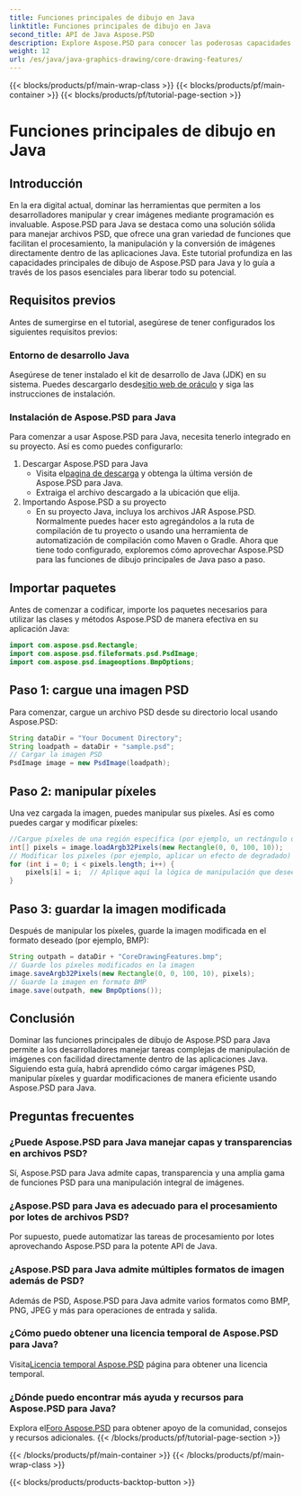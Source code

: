 ```yaml
---
title: Funciones principales de dibujo en Java
linktitle: Funciones principales de dibujo en Java
second_title: API de Java Aspose.PSD
description: Explore Aspose.PSD para conocer las poderosas capacidades de manipulación de imágenes de Java. Aprenda a cargar, manipular y guardar imágenes PSD mediante programación.
weight: 12
url: /es/java/java-graphics-drawing/core-drawing-features/
---
```


{{< blocks/products/pf/main-wrap-class >}}
{{< blocks/products/pf/main-container >}}
{{< blocks/products/pf/tutorial-page-section >}}

# Funciones principales de dibujo en Java

## Introducción
En la era digital actual, dominar las herramientas que permiten a los desarrolladores manipular y crear imágenes mediante programación es invaluable. Aspose.PSD para Java se destaca como una solución sólida para manejar archivos PSD, que ofrece una gran variedad de funciones que facilitan el procesamiento, la manipulación y la conversión de imágenes directamente dentro de las aplicaciones Java. Este tutorial profundiza en las capacidades principales de dibujo de Aspose.PSD para Java y lo guía a través de los pasos esenciales para liberar todo su potencial.
## Requisitos previos
Antes de sumergirse en el tutorial, asegúrese de tener configurados los siguientes requisitos previos:
### Entorno de desarrollo Java
 Asegúrese de tener instalado el kit de desarrollo de Java (JDK) en su sistema. Puedes descargarlo desde[sitio web de oráculo](https://www.oracle.com/java/technologies/javase-jdk11-downloads.html) y siga las instrucciones de instalación.
### Instalación de Aspose.PSD para Java
Para comenzar a usar Aspose.PSD para Java, necesita tenerlo integrado en su proyecto. Así es como puedes configurarlo:
1. Descargar Aspose.PSD para Java
   -  Visita el[pagina de descarga](https://releases.aspose.com/psd/java/) y obtenga la última versión de Aspose.PSD para Java.
   - Extraiga el archivo descargado a la ubicación que elija.
2. Importando Aspose.PSD a su proyecto
   - En su proyecto Java, incluya los archivos JAR Aspose.PSD. Normalmente puedes hacer esto agregándolos a la ruta de compilación de tu proyecto o usando una herramienta de automatización de compilación como Maven o Gradle.
Ahora que tiene todo configurado, exploremos cómo aprovechar Aspose.PSD para las funciones de dibujo principales de Java paso a paso.
## Importar paquetes
Antes de comenzar a codificar, importe los paquetes necesarios para utilizar las clases y métodos Aspose.PSD de manera efectiva en su aplicación Java:
```java
import com.aspose.psd.Rectangle;
import com.aspose.psd.fileformats.psd.PsdImage;
import com.aspose.psd.imageoptions.BmpOptions;
```
## Paso 1: cargue una imagen PSD
Para comenzar, cargue un archivo PSD desde su directorio local usando Aspose.PSD:
```java
String dataDir = "Your Document Directory";
String loadpath = dataDir + "sample.psd";
// Cargar la imagen PSD
PsdImage image = new PsdImage(loadpath);
```
## Paso 2: manipular píxeles
Una vez cargada la imagen, puedes manipular sus píxeles. Así es como puedes cargar y modificar píxeles:
```java
//Cargue píxeles de una región específica (por ejemplo, un rectángulo de 100x10 comenzando desde la esquina superior izquierda)
int[] pixels = image.loadArgb32Pixels(new Rectangle(0, 0, 100, 10));
// Modificar los píxeles (por ejemplo, aplicar un efecto de degradado)
for (int i = 0; i < pixels.length; i++) {
    pixels[i] = i;  // Aplique aquí la lógica de manipulación que desee
}
```
## Paso 3: guardar la imagen modificada
Después de manipular los píxeles, guarde la imagen modificada en el formato deseado (por ejemplo, BMP):
```java
String outpath = dataDir + "CoreDrawingFeatures.bmp";
// Guarde los píxeles modificados en la imagen
image.saveArgb32Pixels(new Rectangle(0, 0, 100, 10), pixels);
// Guarde la imagen en formato BMP
image.save(outpath, new BmpOptions());
```

## Conclusión
Dominar las funciones principales de dibujo de Aspose.PSD para Java permite a los desarrolladores manejar tareas complejas de manipulación de imágenes con facilidad directamente dentro de las aplicaciones Java. Siguiendo esta guía, habrá aprendido cómo cargar imágenes PSD, manipular píxeles y guardar modificaciones de manera eficiente usando Aspose.PSD para Java.
## Preguntas frecuentes
### ¿Puede Aspose.PSD para Java manejar capas y transparencias en archivos PSD?
Sí, Aspose.PSD para Java admite capas, transparencia y una amplia gama de funciones PSD para una manipulación integral de imágenes.
### ¿Aspose.PSD para Java es adecuado para el procesamiento por lotes de archivos PSD?
Por supuesto, puede automatizar las tareas de procesamiento por lotes aprovechando Aspose.PSD para la potente API de Java.
### ¿Aspose.PSD para Java admite múltiples formatos de imagen además de PSD?
Además de PSD, Aspose.PSD para Java admite varios formatos como BMP, PNG, JPEG y más para operaciones de entrada y salida.
### ¿Cómo puedo obtener una licencia temporal de Aspose.PSD para Java?
 Visita[Licencia temporal Aspose.PSD](https://purchase.aspose.com/temporary-license/) página para obtener una licencia temporal.
### ¿Dónde puedo encontrar más ayuda y recursos para Aspose.PSD para Java?
 Explora el[Foro Aspose.PSD](https://forum.aspose.com/c/psd/34) para obtener apoyo de la comunidad, consejos y recursos adicionales.
{{< /blocks/products/pf/tutorial-page-section >}}

{{< /blocks/products/pf/main-container >}}
{{< /blocks/products/pf/main-wrap-class >}}

{{< blocks/products/products-backtop-button >}}
